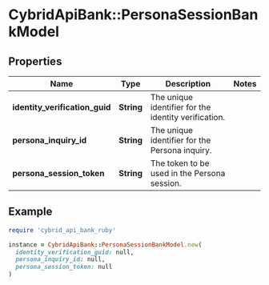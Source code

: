 # CybridApiBank::PersonaSessionBankModel

## Properties

| Name | Type | Description | Notes |
| ---- | ---- | ----------- | ----- |
| **identity_verification_guid** | **String** | The unique identifier for the identity verification. |  |
| **persona_inquiry_id** | **String** | The unique identifier for the Persona inquiry. |  |
| **persona_session_token** | **String** | The token to be used in the Persona session. |  |

## Example

```ruby
require 'cybrid_api_bank_ruby'

instance = CybridApiBank::PersonaSessionBankModel.new(
  identity_verification_guid: null,
  persona_inquiry_id: null,
  persona_session_token: null
)
```

